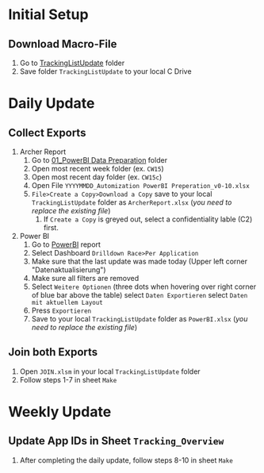 # Initial Setup
## Download Macro-File

1. Go to [TrackingListUpdate](https://munichre.sharepoint.com/:f:/r/teams/race_e2e-TaskForcePMO/Shared%20Documents/Task%20Force%20PMO/weekly_contact_list/TrackingListUpdate?csf=1&web=1&e=oOC0y5) folder
2. Save folder `TrackingListUpdate` to your local C Drive

# Daily Update
## Collect Exports

1. Archer Report 
	1. Go to [01_PowerBI Data Preparation](https://munichre.sharepoint.com/:f:/r/teams/race_e2e-RACE20252/Shared%20Documents/RACE%20%202025/05_Reporting/01_PowerBI%20Data%20Preparation?csf=1&web=1&e=0yUlcq) folder
	2. Open most recent week folder (ex. `CW15`)
	3. Open most recent day folder (ex. `CW15c`)
	4. Open File `YYYYMMDD_Automization PowerBI Preperation_v0-10.xlsx` 
	5. `File>Create a Copy>Download a Copy` save to your local `TrackingListUpdate` folder as `ArcherReport.xlsx` (*you need to replace the existing file*)
		1. If `Create a Copy` is greyed out, select a confidentiality lable (C2) first.
2. Power BI
	1. Go to [PowerBI](https://app.powerbi.com/Redirect?action=OpenReport&appId=adcdef53-b2c5-4b78-89fd-d04616a1482e&reportObjectId=bc8bda58-7008-459a-92c8-32d94b0f786f&ctid=582259a1-dcaa-4cca-b1cf-e60d3f045ecd&reportPage=ReportSection0c5d8b800054b0102245&pbi_source=appShareLink&portalSessionId=e9119722-07ad-4c08-bd5a-f11aff865546) report
	2. Select Dashboard `Drilldown Race>Per Application`
	3. Make sure that the last update was made today (Upper left corner "Datenaktualisierung")
	4. Make sure all filters are removed
	5. Select `Weitere Optionen` (three dots when hovering over right corner of blue bar above the table) select `Daten Exportieren` select `Daten mit aktuellem Layout` 
	6. Press `Exportieren`
	7. Save to your local `TrackingListUpdate` folder as `PowerBI.xlsx` (*you need to replace the existing file*)

## Join both Exports

1. Open `JOIN.xlsm` in your local `TrackingListUpdate` folder
2. Follow steps 1-7 in sheet `Make`

# Weekly Update
## Update App IDs in Sheet `Tracking_Overview`

1. After completing the daily update, follow steps 8-10 in sheet `Make`
